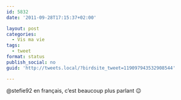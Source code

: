 ```yaml
---
id: 5832
date: '2011-09-28T17:15:37+02:00'

layout: post
categories:
  - Vis ma vie
tags:
  - tweet
format: status
publish_social: no
guid: 'http://tweets.local/?birdsite_tweet=119097943532908544'

---
```


@stefie92 en français, c’est beaucoup plus parlant 😉